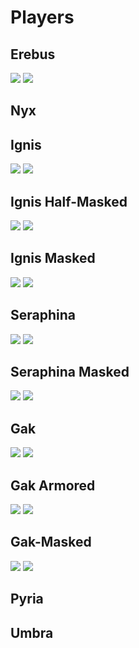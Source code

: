 Players
=======

Erebus
------

![](http://www.xonotic.org/m/uploads/2010/05/1212771690994-500x312.png) ![](http://www.xonotic.org/m/uploads/2010/05/412771687019-500x312.png)

<Insert creative description here>

Nyx
---

<Insert creative description here>

Ignis
-----

![](http://www.xonotic.org/m/uploads/2010/05/1412771695040-500x312.png) ![](http://www.xonotic.org/m/uploads/2010/05/14127716824812-500x312.png)
<Insert creative description here>

Ignis Half-Masked
-----------------

![](http://www.xonotic.org/m/uploads/2010/05/7127716979815-500x312.png) ![](http://www.xonotic.org/m/uploads/2010/05/412771683267-500x312.png)
<Insert creative description here>

Ignis Masked
------------

![](http://www.xonotic.org/m/uploads/2010/05/812771701021-500x312.png) ![](http://www.xonotic.org/m/uploads/2010/05/di-16127716133414-500x312.png)
<Insert creative description here>

Seraphina
---------

![](http://www.xonotic.org/m/uploads/2010/05/9127717046613-500x312.png) ![](http://www.xonotic.org/m/uploads/2010/05/jkeiljtaernnd6oa173c-500x312.png)
<Insert creative description here>

Seraphina Masked
----------------

![](http://www.xonotic.org/m/uploads/2010/05/di-1012771705572-500x312.png) ![](http://www.xonotic.org/m/uploads/2010/05/712771685977-500x312.png)
<Insert creative description here>

Gak
---

![](http://www.xonotic.org/m/uploads/2010/05/10127717119513-500x312.png) ![](http://www.xonotic.org/m/uploads/2010/05/di-15127716149014-500x312.png)

Gak Armored
-----------

![](http://www.xonotic.org/m/uploads/2010/05/1512771715148-500x312.png) ![](http://www.xonotic.org/m/uploads/2010/05/di-212771614895-500x312.png)

Gak-Masked
----------

![](http://www.xonotic.org/m/uploads/2010/05/112771714068-500x312.png) ![](http://www.xonotic.org/m/uploads/2010/05/di-1212771613363-500x312.png)
<Insert creative description here>

Pyria
-----

<Insert creative description here>

Umbra
-----

<Insert creative description here>

